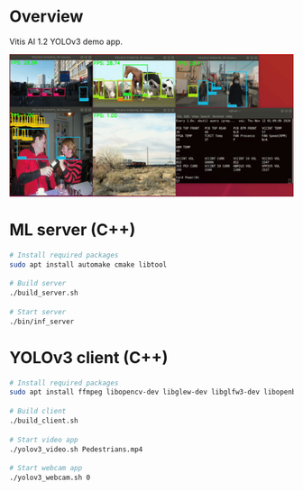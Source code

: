 Overview
========

Vitis AI 1.2 YOLOv3 demo app.

![Screencast](doc/img/demo.gif)

ML server (C++)
===============

```bash
# Install required packages
sudo apt install automake cmake libtool

# Build server
./build_server.sh

# Start server
./bin/inf_server
```

YOLOv3 client (C++)
===================

```bash
# Install required packages
sudo apt install ffmpeg libopencv-dev libglew-dev libglfw3-dev libopenblas-dev libunwind-dev cmake

# Build client
./build_client.sh

# Start video app
./yolov3_video.sh Pedestrians.mp4

# Start webcam app
./yolov3_webcam.sh 0
```
